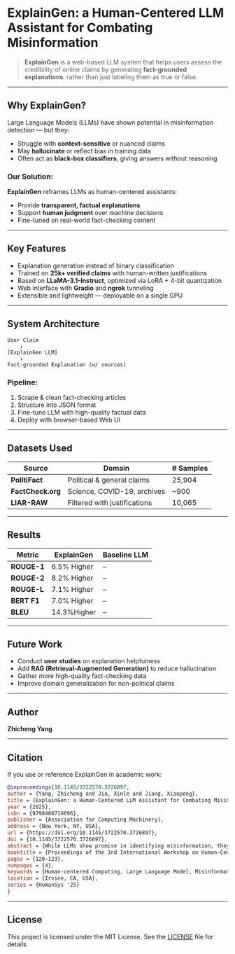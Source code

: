 
# ExplainGen: a Human-Centered LLM Assistant for Combating Misinformation

> **ExplainGen** is a web-based LLM system that helps users assess the credibility of online claims by generating **fact-grounded explanations**, rather than just labeling them as true or false.

---

## Why ExplainGen?

Large Language Models (LLMs) have shown potential in misinformation detection — but they:

- Struggle with **context-sensitive** or nuanced claims  
- May **hallucinate** or reflect bias in training data  
- Often act as **black-box classifiers**, giving answers without reasoning  

### Our Solution:
**ExplainGen** reframes LLMs as human-centered assistants:
- Provide **transparent, factual explanations**  
- Support **human judgment** over machine decisions  
- Fine-tuned on real-world fact-checking content

---

## Key Features

- Explanation generation instead of binary classification  
- Trained on **25k+ verified claims** with human-written justifications  
- Based on **LLaMA-3.1-Instruct**, optimized via LoRA + 4-bit quantization  
- Web interface with **Gradio** and **ngrok** tunneling  
- Extensible and lightweight — deployable on a single GPU  

---

## System Architecture

```
User Claim
    ↓
[ExplainGen LLM]
    ↓
Fact-grounded Explanation (w/ sources)
```

### Pipeline:
1. Scrape & clean fact-checking articles  
2. Structure into JSON format  
3. Fine-tune LLM with high-quality factual data  
4. Deploy with browser-based Web UI  

---

## Datasets Used

| Source          | Domain                       | # Samples |
|-----------------|------------------------------|-----------|
| **PolitiFact**      | Political & general claims   | 25,904    |
| **FactCheck.org**   | Science, COVID-19, archives  | ~900      |
| **LIAR-RAW**        | Filtered with justifications | 10,065    |

---

## Results

| Metric        | ExplainGen | Baseline LLM |
|---------------|------------|---------------|
| **ROUGE-1**   | 6.5% Higher| –             |
| **ROUGE-2**   | 8.2% Higher| –             |
| **ROUGE-L**   | 7.1% Higher| –             |
| **BERT F1**   | 7.0% Higher| –             |
| **BLEU**      | 14.3%Higher| –             |

---

## Future Work

- Conduct **user studies** on explanation helpfulness  
- Add **RAG (Retrieval-Augmented Generation)** to reduce hallucination  
- Gather more high-quality fact-checking data  
- Improve domain generalization for non-political claims  

---

## Author

**Zhicheng Yang**  

---

## Citation

If you use or reference ExplainGen in academic work:

```bibtex
@inproceedings{10.1145/3722570.3726897,
author = {Yang, Zhicheng and Jia, Xinle and Jiang, Xiaopeng},
title = {ExplainGen: a Human-Centered LLM Assistant for Combating Misinformation},
year = {2025},
isbn = {9798400716096},
publisher = {Association for Computing Machinery},
address = {New York, NY, USA},
url = {https://doi.org/10.1145/3722570.3726897},
doi = {10.1145/3722570.3726897},
abstract = {While LLMs show promise in identifying misinformation, they often struggle with context-dependent cases and may even reinforce falsehoods due to biases in their training data. Instead of making final decisions on misinformation, we propose leveraging LLMs as human-centered assistants to generate context-based explanations that support human judgment in combating misinformation. This paper introduces ExplainGen, an LLM-based web app designed to provide fact-grounded explanations for assessing the credibility of statements. Due to limited transparency in LLM training data and the scarcity of high-quality fact-checking datasets, we scrape data from various domains and combine them with publicly available fact-checking instructions to fine-tune ExplainGen. Our evaluation shows that ExplainGen generates well-supported explanations that outperform the baseline models. As future work, we plan to conduct survey-based experiments to evaluate the effectiveness of ExplainGen for human decision-making, and incorporate retrieval-augmented generation (RAG) to reduce hallucinations of ExplainGen LLM. Our source code and datasets are available on our GitHub page: https://github.com/Accuracy98/ExplainGen.},
booktitle = {Proceedings of the 3rd International Workshop on Human-Centered Sensing, Modeling, and Intelligent Systems},
pages = {120–123},
numpages = {4},
keywords = {Human-centered Computing, Large Language Model, Misinformation},
location = {Irvine, CA, USA},
series = {HumanSys '25}
}
```

---

## License

This project is licensed under the MIT License. See the [LICENSE](./LICENSE) file for details.

